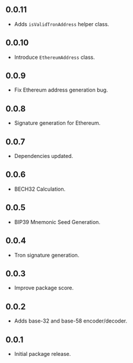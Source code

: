 ## 0.0.11

* Adds `isValidTronAddress` helper class.

## 0.0.10

* Introduce `EthereumAddress` class.

## 0.0.9

* Fix Ethereum address generation bug.

## 0.0.8

* Signature generation for Ethereum.

## 0.0.7

* Dependencies updated.

## 0.0.6

* BECH32 Calculation.

## 0.0.5

* BIP39 Mnemonic Seed Generation.

## 0.0.4

* Tron signature generation.

## 0.0.3

* Improve package score.

## 0.0.2

* Adds base-32 and base-58 encoder/decoder.

## 0.0.1

* Initial package release.
